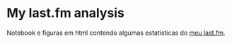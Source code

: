 # My last.fm analysis
Notebook e figuras em html contendo algumas estatísticas do [meu last.fm](https://www.last.fm/user/ansesu).
